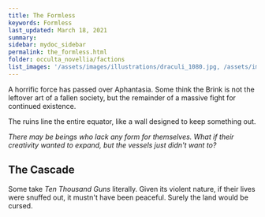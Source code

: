 ```yaml
---
title: The Formless
keywords: Formless
last_updated: March 18, 2021
summary: 
sidebar: mydoc_sidebar
permalink: the_formless.html
folder: occulta_novellia/factions
list_images: '/assets/images/illustrations/draculi_1080.jpg, /assets/images/illustrations/laurence_the_duelist_1080.png,/assets/images/illustrations/iscara_the_ten_thousand_guns_1080.png,/assets/images/illustrations/alpha_draculi_1080.png'
---
```


A horrific force has passed over Aphantasia. Some think the Brink is not the leftover art of a fallen society, but the remainder of a massive fight for continued existence.

The ruins line the entire equator, like a wall designed to keep something out.

*There may be beings who lack any form for themselves. What if their creativity wanted to expand, but the vessels just didn't want to?*

## The Cascade

Some take *Ten Thousand Guns* literally. Given its violent nature, if their lives were snuffed out, it mustn't have been peaceful. Surely the land would be cursed.
